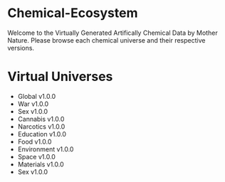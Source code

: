 # Chemical-Ecosystem

Welcome to the Virtually Generated Artifically Chemical Data by Mother Nature. Please browse each chemical universe and their respective versions.

# Virtual Universes

- Global v1.0.0
- War v1.0.0
- Sex v1.0.0
- Cannabis v1.0.0
- Narcotics v1.0.0
- Education v1.0.0
- Food v1.0.0
- Environment v1.0.0
- Space v1.0.0
- Materials v1.0.0
- Sex v1.0.0

